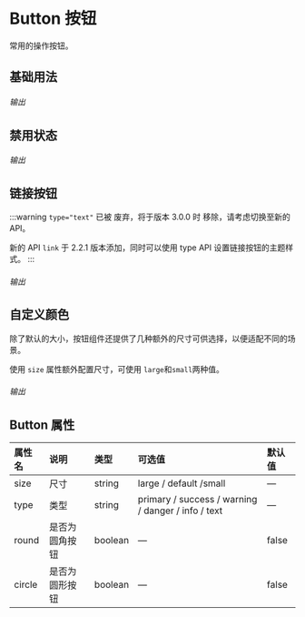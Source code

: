 # Button 按钮

常用的操作按钮。

## 基础用法

###### 输出

<demo src="./button.vue" desc="使用 `type`、`plain`、`round` 和 `circle` 来定义按钮的样式。"></demo>

## 禁用状态

###### 输出

<demo src="./button-disabled.vue" desc="使用 `disabled`来定义按钮的禁用。"></demo>

## 链接按钮

:::warning
`type="text"` 已被 废弃，将于版本
3.0.0 时 移除，请考虑切换至新的 API。

新的 API `link` 于
2.2.1 版本添加，同时可以使用 type API 设置链接按钮的主题样式。
:::

###### 输出

<demo src="./button-link.vue"></demo>

## 自定义颜色

除了默认的大小，按钮组件还提供了几种额外的尺寸可供选择，以便适配不同的场景。

使用 `size` 属性额外配置尺寸，可使用 `large`和`small`两种值。

###### 输出

<demo src="./button-size.vue"></demo>

## Button 属性

| 属性名 | 说明           | 类型    | 可选值                                             | 默认值 |
| :----- | :------------- | :------ | :------------------------------------------------- | :----- |
| size   | 尺寸           | string  | large / default /small                             | —      |
| type   | 类型           | string  | primary / success / warning / danger / info / text | —      |
| round  | 是否为圆角按钮 | boolean | —                                                  | false  |
| circle | 是否为圆形按钮 | boolean | —                                                  | false  |
